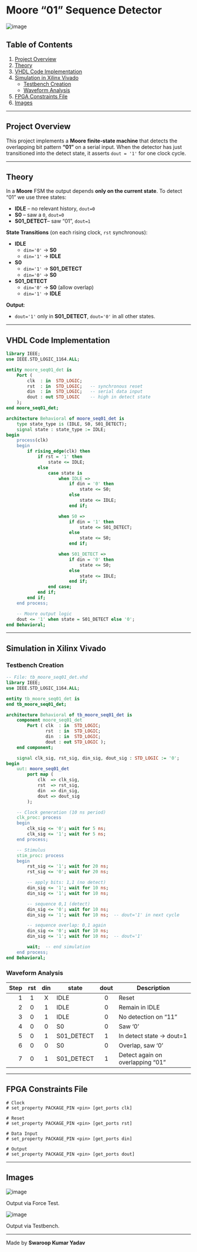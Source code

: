 # Moore “01” Sequence Detector
![image](https://github.com/user-attachments/assets/5e2ead66-ebb5-4219-afd0-3a8d463d1ec9)

## Table of Contents  
1. [Project Overview](#project-overview)  
2. [Theory](#theory)  
3. [VHDL Code Implementation](#vhdl-code-implementation)  
4. [Simulation in Xilinx Vivado](#simulation-in-xilinx-vivado)  
   - [Testbench Creation](#testbench-creation)  
   - [Waveform Analysis](#waveform-analysis)  
5. [FPGA Constraints File](#fpga-constraints-file)  
6. [Images](#images)  

---

## Project Overview  
This project implements a **Moore finite‐state machine** that detects the overlapping bit pattern **“01”** on a serial input. When the detector has just transitioned into the detect state, it asserts `dout = '1'` for one clock cycle.  

---

## Theory  
In a **Moore** FSM the output depends **only on the current state**. To detect “01” we use three states:  
- **IDLE**      – no relevant history, `dout=0`  
- **S0**        – saw a `0`, `dout=0`  
- **S01_DETECT**– saw “01”, `dout=1`  

**State Transitions** (on each rising clock, `rst` synchronous):  
- **IDLE**  
  - `din='0'` → **S0**  
  - `din='1'` → **IDLE**  
- **S0**  
  - `din='1'` → **S01_DETECT**  
  - `din='0'` → **S0**  
- **S01_DETECT**  
  - `din='0'` → **S0**  (allow overlap)  
  - `din='1'` → **IDLE**  

**Output**:  
- `dout='1'` only in **S01_DETECT**, `dout='0'` in all other states.

---

## VHDL Code Implementation  

```vhdl
library IEEE;
use IEEE.STD_LOGIC_1164.ALL;

entity moore_seq01_det is
    Port (
        clk  : in  STD_LOGIC;
        rst  : in  STD_LOGIC;   -- synchronous reset
        din  : in  STD_LOGIC;   -- serial data input
        dout : out STD_LOGIC    -- high in detect state
    );
end moore_seq01_det;

architecture Behavioral of moore_seq01_det is
    type state_type is (IDLE, S0, S01_DETECT);
    signal state : state_type := IDLE;
begin
    process(clk)
    begin
        if rising_edge(clk) then
            if rst = '1' then
                state <= IDLE;
            else
                case state is
                    when IDLE =>
                        if din = '0' then
                            state <= S0;
                        else
                            state <= IDLE;
                        end if;

                    when S0 =>
                        if din = '1' then
                            state <= S01_DETECT;
                        else
                            state <= S0;
                        end if;

                    when S01_DETECT =>
                        if din = '0' then
                            state <= S0;
                        else
                            state <= IDLE;
                        end if;
                end case;
            end if;
        end if;
    end process;

    -- Moore output logic
    dout <= '1' when state = S01_DETECT else '0';
end Behavioral;
```

---

## Simulation in Xilinx Vivado  

### Testbench Creation  

```vhdl
-- File: tb_moore_seq01_det.vhd
library IEEE;
use IEEE.STD_LOGIC_1164.ALL;

entity tb_moore_seq01_det is
end tb_moore_seq01_det;

architecture Behavioral of tb_moore_seq01_det is
    component moore_seq01_det
        Port ( clk  : in  STD_LOGIC;
               rst  : in  STD_LOGIC;
               din  : in  STD_LOGIC;
               dout : out STD_LOGIC );
    end component;

    signal clk_sig, rst_sig, din_sig, dout_sig : STD_LOGIC := '0';
begin
    uut: moore_seq01_det
        port map (
            clk  => clk_sig,
            rst  => rst_sig,
            din  => din_sig,
            dout => dout_sig
        );

    -- Clock generation (10 ns period)
    clk_proc: process
    begin
        clk_sig <= '0'; wait for 5 ns;
        clk_sig <= '1'; wait for 5 ns;
    end process;

    -- Stimulus
    stim_proc: process
    begin
        rst_sig <= '1'; wait for 20 ns;
        rst_sig <= '0'; wait for 20 ns;

        -- apply bits: 1,1 (no detect)
        din_sig <= '1'; wait for 10 ns;
        din_sig <= '1'; wait for 10 ns;

        -- sequence 0,1 (detect)
        din_sig <= '0'; wait for 10 ns;
        din_sig <= '1'; wait for 10 ns;  -- dout='1' in next cycle

        -- sequence overlap: 0,1 again
        din_sig <= '0'; wait for 10 ns;
        din_sig <= '1'; wait for 10 ns;  -- dout='1'

        wait;  -- end simulation
    end process;
end Behavioral;
```

### Waveform Analysis  

| Step | rst | din | state          | dout | Description                     |
|-----:|:---:|:---:|----------------|:----:|---------------------------------|
| 1    | 1   |  X  | IDLE           | 0    | Reset                           |
| 2    | 0   |  1  | IDLE           | 0    | Remain in IDLE                  |
| 3    | 0   |  1  | IDLE           | 0    | No detection on “11”            |
| 4    | 0   |  0  | S0             | 0    | Saw ‘0’                         |
| 5    | 0   |  1  | S01_DETECT     | 1    | In detect state → dout=1        |
| 6    | 0   |  0  | S0             | 0    | Overlap, saw ‘0’                |
| 7    | 0   |  1  | S01_DETECT     | 1    | Detect again on overlapping “01”|

---

## FPGA Constraints File

```xdc
# Clock
# set_property PACKAGE_PIN <pin> [get_ports clk]

# Reset
# set_property PACKAGE_PIN <pin> [get_ports rst]

# Data Input
# set_property PACKAGE_PIN <pin> [get_ports din]

# Output
# set_property PACKAGE_PIN <pin> [get_ports dout]
```

---

## Images  

![image](https://github.com/user-attachments/assets/8dfb59c3-cd1a-4090-8ed5-d4db2f3b832a)

Output via Force Test.

![image](https://github.com/user-attachments/assets/57b523dc-53a8-4d7f-b54e-194e7e2d3ad4)

Output via Testbench.

---

Made by **Swaroop Kumar Yadav**  
